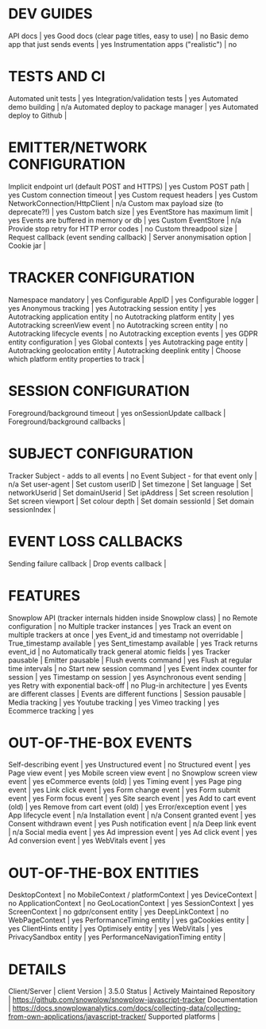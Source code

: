 # DEV GUIDES
API docs | yes 
Good docs (clear page titles, easy to use) | no 
Basic demo app that just sends events | yes
Instrumentation apps ("realistic") | no

# TESTS AND CI
Automated unit tests | yes
Integration/validation tests | yes
Automated demo building | n/a
Automated deploy to package manager | yes
Automated deploy to Github | 

# EMITTER/NETWORK CONFIGURATION
Implicit endpoint url (default POST and HTTPS) | yes
Custom POST path | yes
Custom connection timeout | yes
Custom request headers | yes
Custom NetworkConnection/HttpClient | n/a
Custom max payload size (to deprecate?!) | yes
Custom batch size | yes
EventStore has maximum limit | yes
Events are buffered in memory or db | yes
Custom EventStore | n/a
Provide stop retry for HTTP error codes | no
Custom threadpool size | 
Request callback (event sending callback) | 
Server anonymisation option | 
Cookie jar | 

# TRACKER CONFIGURATION
Namespace mandatory | yes
Configurable AppID | yes
Configurable logger | yes
Anonymous tracking | yes
Autotracking session entity | yes
Autotracking application entity | no
Autotracking platform entity | yes
Autotracking screenView event | no
Autotracking screen entity | no
Autotracking lifecycle events | no
Autotracking exception events | yes
GDPR entity configuration | yes
Global contexts | yes
Autotracking page entity | 
Autotracking geolocation entity | 
Autotracking deeplink entity | 
Choose which platform entity properties to track | 


# SESSION CONFIGURATION
Foreground/background timeout | yes
onSessionUpdate callback | 
Foreground/background callbacks | 

# SUBJECT CONFIGURATION
Tracker Subject - adds to all events | no
Event Subject - for that event only | n/a
Set user-agent | 
Set custom userID | 
Set timezone | 
Set language | 
Set networkUserid | 
Set domainUserid | 
Set ipAddress | 
Set screen resolution | 
Set screen viewport | 
Set colour depth | 
Set domain sessionId | 
Set domain sessionIndex | 

# EVENT LOSS CALLBACKS
Sending failure callback | 
Drop events callback | 


# FEATURES
Snowplow API (tracker internals hidden inside Snowplow class) | no
Remote configuration | no
Multiple tracker instances | yes
Track an event on multiple trackers at once | yes
Event_id and timestamp not overridable | 
True_timestamp available | yes
Sent_timestamp available | yes
Track returns event_id | no
Automatically track general atomic fields | yes
Tracker pausable | 
Emitter pausable | 
Flush events command | yes
Flush at regular time intervals | no
Start new session command | yes
Event index counter for session | yes
Timestamp on session | yes
Asynchronous event sending | yes
Retry with exponential back-off | no
Plug-in architecture | yes
Events are different classes | 
Events are different functions | 
Session pausable | 
Media tracking | yes
Youtube tracking | yes
Vimeo tracking | yes
Ecommerce tracking | yes

# OUT-OF-THE-BOX EVENTS
Self-describing event | yes
Unstructured event | no
Structured event | yes
Page view event | yes
Mobile screen view event | no
Snowplow screen view event | yes
eCommerce events (old) | yes
Timing event | yes
Page ping event | yes
Link click event | yes
Form change event | yes
Form submit event | yes
Form focus event | yes
Site search event | yes
Add to cart event (old) | yes
Remove from cart event (old) | yes
Error/exception event | yes
App lifecycle event | n/a
Installation event | n/a
Consent granted event | yes
Consent withdrawn event | yes
Push notification event | n/a
Deep link event | n/a
Social media event | yes
Ad impression event | yes
Ad click event | yes
Ad conversion event | yes
WebVitals event | yes

# OUT-OF-THE-BOX ENTITIES
DesktopContext | no
MobileContext / platformContext | yes
DeviceContext | no
ApplicationContext | no
GeoLocationContext | yes
SessionContext | yes
ScreenContext | no
gdpr/consent entity | yes
DeepLinkContext | no
WebPageContext | yes
PerformanceTiming entity | yes
gaCookies entity | yes
ClientHints entity | yes
Optimisely entity | yes
WebVitals | yes
PrivacySandbox entity | yes
PerformanceNavigationTiming entity | 

# DETAILS
Client/Server | client
Version | 3.5.0
Status | Actively Maintained
Repository | https://github.com/snowplow/snowplow-javascript-tracker
Documentation | https://docs.snowplowanalytics.com/docs/collecting-data/collecting-from-own-applications/javascript-tracker/
Supported platforms | 

